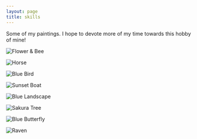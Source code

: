```yaml
---
layout: page
title: skills
---
```

<p style='text-align: justify;'>
Some of my paintings. I hope to devote more of my time towards this hobby of mine!

</p>
  
![Flower & Bee](assets/paintings/flowerandbee.jpeg)

![Horse](assets/paintings/horse.jpeg)

![Blue Bird](assets/paintings/bluebird.jpeg)

![Sunset Boat](assets/paintings/sunsetboat.jpeg)

![Blue Landscape](assets/paintings/bluelandscape.jpeg)

![Sakura Tree](assets/paintings/sakuratree.jpeg)

![Blue Butterfly](assets/paintings/bluebutterfly.jpeg)

![Raven](assets/paintings/raven.jpeg)

